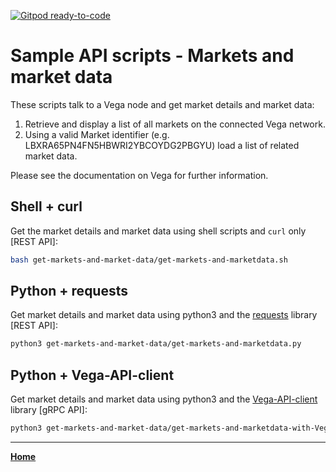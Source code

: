 [![Gitpod ready-to-code](https://img.shields.io/badge/Gitpod-ready--to--code-blue?logo=gitpod)](https://gitpod.io/#https://github.com/vegaprotocol/sample-api-scripts)

# Sample API scripts - Markets and market data

These scripts talk to a Vega node and get market details and market data:

1. Retrieve and display a list of all markets on the connected Vega network.
1. Using a valid Market identifier (e.g. LBXRA65PN4FN5HBWRI2YBCOYDG2PBGYU) load a list of related market data.

Please see the documentation on Vega for further information.

## Shell + curl

Get the market details and market data using shell scripts and `curl` only [REST API]:

```bash
bash get-markets-and-market-data/get-markets-and-marketdata.sh
```

## Python + requests

Get market details and market data using python3 and the [requests](https://pypi.org/project/requests/) library [REST API]:

```bash
python3 get-markets-and-market-data/get-markets-and-marketdata.py
```

## Python + Vega-API-client

Get market details and market data using python3 and the [Vega-API-client](https://pypi.org/project/Vega-API-client/) library [gRPC API]:

```bash
python3 get-markets-and-market-data/get-markets-and-marketdata-with-Vega-API-client.py
```

---

**[Home](../README.md)**
